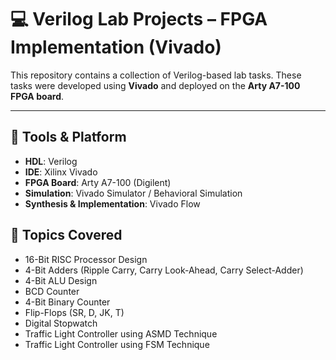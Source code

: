 # 💻 Verilog Lab Projects – FPGA Implementation (Vivado)

This repository contains a collection of Verilog-based lab tasks. These tasks were developed using **Vivado** and deployed on the **Arty A7-100 FPGA board**.

---

## 🔧 Tools & Platform

- **HDL**: Verilog
- **IDE**: Xilinx Vivado
- **FPGA Board**: Arty A7-100 (Digilent)
- **Simulation**: Vivado Simulator / Behavioral Simulation
- **Synthesis & Implementation**: Vivado Flow

## 📁 Topics Covered

- 16-Bit RISC Processor Design  
- 4-Bit Adders (Ripple Carry, Carry Look-Ahead, Carry Select-Adder)  
- 4-Bit ALU Design  
- BCD Counter  
- 4-Bit Binary Counter  
- Flip-Flops (SR, D, JK, T)  
- Digital Stopwatch  
- Traffic Light Controller using ASMD Technique  
- Traffic Light Controller using FSM Technique  
